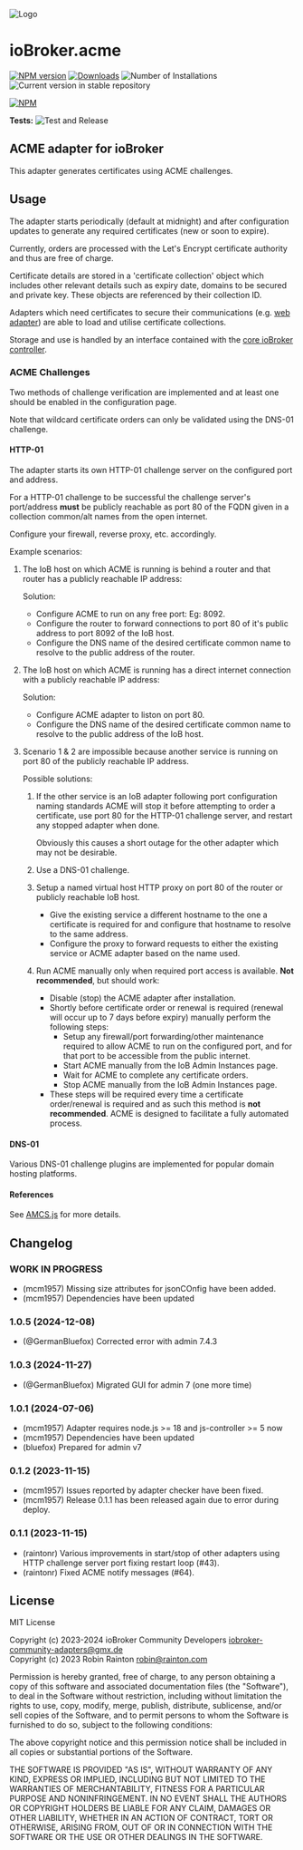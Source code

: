 ![Logo](admin/acme.png)

# ioBroker.acme

[![NPM version](https://img.shields.io/npm/v/iobroker.acme.svg)](https://www.npmjs.com/package/iobroker.acme)
[![Downloads](https://img.shields.io/npm/dm/iobroker.acme.svg)](https://www.npmjs.com/package/iobroker.acme)
![Number of Installations](https://iobroker.live/badges/acme-installed.svg)
![Current version in stable repository](https://iobroker.live/badges/acme-stable.svg)

[![NPM](https://nodei.co/npm/iobroker.acme.png?downloads=true)](https://nodei.co/npm/iobroker.acme/)

**Tests:** ![Test and Release](https://github.com/iobroker-community-adapters/ioBroker.acme/workflows/Test%20and%20Release/badge.svg)

## ACME adapter for ioBroker

This adapter generates certificates using ACME challenges.

## Usage

The adapter starts periodically (default at midnight) and after configuration updates to generate any required certificates (new or soon to expire).

Currently, orders are processed with the Let's Encrypt certificate authority and thus are free of charge.

Certificate details are stored in a 'certificate collection' object which includes other relevant details such as expiry date, domains to be secured and private key.
These objects are referenced by their collection ID.

Adapters which need certificates to secure their communications (e.g. [web adapter](https://www.npmjs.com/package/iobroker.web)) are able to load and utilise certificate collections.

Storage and use is handled by an interface contained with the [core ioBroker controller](https://www.npmjs.com/package/iobroker.js-controller).

### ACME Challenges

Two methods of challenge verification are implemented and at least one should be enabled in the configuration page.

Note that wildcard certificate orders can only be validated using the DNS-01 challenge.

#### HTTP-01

The adapter starts its own HTTP-01 challenge server on the configured port and address.

For a HTTP-01 challenge to be successful the challenge server's port/address **must** be publicly reachable as port 80 of the FQDN given in a collection common/alt names from the open internet.

Configure your firewall, reverse proxy, etc. accordingly.

Example scenarios:

1. The IoB host on which ACME is running is behind a router and that router has a publicly reachable IP address:

    Solution:

    - Configure ACME to run on any free port: Eg: 8092.
    - Configure the router to forward connections to port 80 of it's public address to port 8092 of the IoB host.
    - Configure the DNS name of the desired certificate common name to resolve to the public address of the router.

2. The IoB host on which ACME is running has a direct internet connection with a publicly reachable IP address:

    Solution:

    - Configure ACME adapter to liston on port 80.
    - Configure the DNS name of the desired certificate common name to resolve to the public address of the IoB host.

3. Scenario 1 & 2 are impossible because another service is running on port 80 of the publicly reachable IP address.

    Possible solutions:

    1. If the other service is an IoB adapter following port configuration naming standards ACME will stop it before attempting to order a certificate, use port 80 for the HTTP-01 challenge server, and restart any stopped adapter when done.

        Obviously this causes a short outage for the other adapter which may not be desirable.

    2. Use a DNS-01 challenge.
    3. Setup a named virtual host HTTP proxy on port 80 of the router or publicly reachable IoB host.

        - Give the existing service a different hostname to the one a certificate is required for and configure that hostname to resolve to the same address.
        - Configure the proxy to forward requests to either the existing service or ACME adapter based on the name used.

    4. Run ACME manually only when required port access is available. **Not recommended**, but should work:

        - Disable (stop) the ACME adapter after installation.
        - Shortly before certificate order or renewal is required (renewal will occur up to 7 days before expiry) manually perform the following steps:
            - Setup any firewall/port forwarding/other maintenance required to allow ACME to run on the configured port, and for that port to be accessible from the public internet.
            - Start ACME manually from the IoB Admin Instances page.
            - Wait for ACME to complete any certificate orders.
            - Stop ACME manually from the IoB Admin Instances page.
        - These steps will be required every time a certificate order/renewal is required and as such this method is **not recommended**. ACME is designed to facilitate a fully automated process.

#### DNS-01

Various DNS-01 challenge plugins are implemented for popular domain hosting platforms.

#### References

See [AMCS.js](https://www.npmjs.com/package/acme) for more details.

## Changelog

<!--
    Placeholder for the next version (at the beginning of the line):
    ### **WORK IN PROGRESS**
-->
### **WORK IN PROGRESS**

- (mcm1957) Missing size attributes for jsonCOnfig have been added.
- (mcm1957) Dependencies have been updated

### 1.0.5 (2024-12-08)

- (@GermanBluefox) Corrected error with admin 7.4.3

### 1.0.3 (2024-11-27)

- (@GermanBluefox) Migrated GUI for admin 7 (one more time)

### 1.0.1 (2024-07-06)

- (mcm1957) Adapter requires node.js >= 18 and js-controller >= 5 now
- (mcm1957) Dependencies have been updated
- (bluefox) Prepared for admin v7

### 0.1.2 (2023-11-15)

- (mcm1957) Issues reported by adapter checker have been fixed.
- (mcm1957) Release 0.1.1 has been released again due to error during deploy.

### 0.1.1 (2023-11-15)

- (raintonr) Various improvements in start/stop of other adapters using HTTP challenge server port fixing restart loop (#43).
- (raintonr) Fixed ACME notify messages (#64).

## License

MIT License

Copyright (c) 2023-2024 ioBroker Community Developers <iobroker-community-adapters@gmx.de>  
Copyright (c) 2023 Robin Rainton <robin@rainton.com>

Permission is hereby granted, free of charge, to any person obtaining a copy
of this software and associated documentation files (the "Software"), to deal
in the Software without restriction, including without limitation the rights
to use, copy, modify, merge, publish, distribute, sublicense, and/or sell
copies of the Software, and to permit persons to whom the Software is
furnished to do so, subject to the following conditions:

The above copyright notice and this permission notice shall be included in all
copies or substantial portions of the Software.

THE SOFTWARE IS PROVIDED "AS IS", WITHOUT WARRANTY OF ANY KIND, EXPRESS OR
IMPLIED, INCLUDING BUT NOT LIMITED TO THE WARRANTIES OF MERCHANTABILITY,
FITNESS FOR A PARTICULAR PURPOSE AND NONINFRINGEMENT. IN NO EVENT SHALL THE
AUTHORS OR COPYRIGHT HOLDERS BE LIABLE FOR ANY CLAIM, DAMAGES OR OTHER
LIABILITY, WHETHER IN AN ACTION OF CONTRACT, TORT OR OTHERWISE, ARISING FROM,
OUT OF OR IN CONNECTION WITH THE SOFTWARE OR THE USE OR OTHER DEALINGS IN THE
SOFTWARE.
